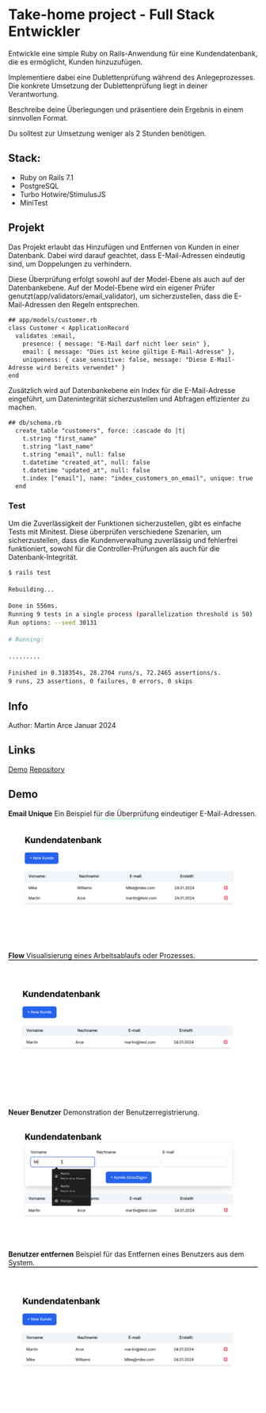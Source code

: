 # Take-home project - Full Stack Entwickler

Entwickle eine simple Ruby on Rails-Anwendung für eine Kundendatenbank, die es ermöglicht, Kunden hinzuzufügen. 

Implementiere dabei eine Dublettenprüfung während des Anlegeprozesses. Die konkrete Umsetzung der Dublettenprüfung liegt in deiner Verantwortung.

Beschreibe deine Überlegungen und präsentiere dein Ergebnis in einem sinnvollen Format.

Du solltest zur Umsetzung weniger als 2 Stunden benötigen.

## Stack:
- Ruby on Rails 7.1
- PostgreSQL
- Turbo Hotwire/StimulusJS
- MiniTest

## Projekt 
Das Projekt erlaubt das Hinzufügen und Entfernen von Kunden in einer Datenbank. Dabei wird darauf geachtet, dass E-Mail-Adressen eindeutig sind, um Doppelungen zu verhindern. 

Diese Überprüfung erfolgt sowohl auf der Model-Ebene als auch auf der Datenbankebene. Auf der Model-Ebene wird ein eigener Prüfer genutzt(app/validators/email_validator), um sicherzustellen, dass die E-Mail-Adressen den Regeln entsprechen. 

```
## app/models/customer.rb
class Customer < ApplicationRecord
  validates :email,
    presence: { message: "E-Mail darf nicht leer sein" },
    email: { message: "Dies ist keine gültige E-Mail-Adresse" },
    uniqueness: { case_sensitive: false, message: "Diese E-Mail-Adresse wird bereits verwendet" }
end
```


Zusätzlich wird auf Datenbankebene ein Index für die E-Mail-Adresse eingeführt, um Datenintegrität sicherzustellen und Abfragen effizienter zu machen. 

```
## db/schema.rb 
  create_table "customers", force: :cascade do |t|
    t.string "first_name"
    t.string "last_name"
    t.string "email", null: false
    t.datetime "created_at", null: false
    t.datetime "updated_at", null: false
    t.index ["email"], name: "index_customers_on_email", unique: true
  end
```


### Test
Um die Zuverlässigkeit der Funktionen sicherzustellen, gibt es einfache Tests mit Minitest. Diese überprüfen verschiedene Szenarien, um sicherzustellen, dass die Kundenverwaltung zuverlässig und fehlerfrei funktioniert, sowohl für die Controller-Prüfungen als auch für die Datenbank-Integrität.

```bash
$ rails test

Rebuilding...

Done in 556ms.
Running 9 tests in a single process (parallelization threshold is 50)
Run options: --seed 30131

# Running:

.........

Finished in 0.318354s, 28.2704 runs/s, 72.2465 assertions/s.
9 runs, 23 assertions, 0 failures, 0 errors, 0 skips
```

## Info
Author:
Martin Arce
Januar 2024

## Links
[Demo](https://kunden.fly.dev/)
[Repository](https://github.com/divagueame/kunden)

## Demo
**Email Unique**
Ein Beispiel für die Überprüfung eindeutiger E-Mail-Adressen.
![Email Unique](./public/demo/email_unique.gif)

**Flow**
Visualisierung eines Arbeitsablaufs oder Prozesses.
![Flow](./public/demo/flow.gif)

**Neuer Benutzer**
Demonstration der Benutzerregistrierung.
![New User](./public/demo/new_user.gif)


**Benutzer entfernen**
Beispiel für das Entfernen eines Benutzers aus dem System.
![Remove User](./public/demo/remove_user.gif)
